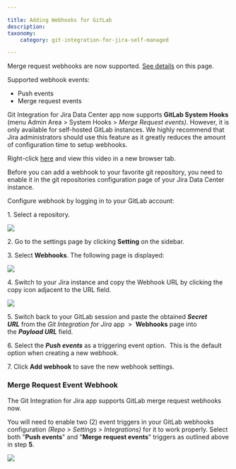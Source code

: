 ```yaml
---

title: Adding Webhooks for GitLab
description:
taxonomy:
    category: git-integration-for-jira-self-managed

---
```



Merge request webhooks are now supported. [See details](/wiki/pages/resumedraft.action?draftId=171213219#AddingWebhooksforGitLab-pullreq) on this page.

Supported webhook events:

*   Push events
*   Merge request events



Git Integration for Jira Data Center app now supports **GitLab System Hooks** (menu Admin Area > System Hooks > _Merge Request events)_. However, it is only available for self-hosted GitLab instances. We highly recommend that Jira administrators should use this feature as it greatly reduces the amount of configuration time to setup webhooks.



Right-click [here](https://bigbrassband.wistia.com/medias/try008fv53) and view this video in a new browser tab.





Before you can add a webhook to your favorite git repository, you need to enable it in the git repositories configuration page of your Jira Data Center instance.

Configure webhook by logging in to your GitLab account:

1. Select a repository.

![](https://bigbrassband.atlassian.net/wiki/download/attachments/171213219/web-hooks-gitlab-settings.png?version=1&modificationDate=1583387986115&cacheVersion=1&api=v2)

2\. Go to the settings page by clicking **Setting** on the sidebar.

3. Select **Webhooks**. The following page is displayed:

![](https://bigbrassband.com/docimgs/web-hooks-gitlab-settings-add.png)

4\. Switch to your Jira instance and copy the Webhook URL by clicking the copy icon adjacent to the URL field.

![](https://bigbrassband.atlassian.net/wiki/download/attachments/171213219/jira-server-git-webhooks-loc-pointer.png?version=1&modificationDate=1589617459140&cacheVersion=1&api=v2)

5\. Switch back to your GitLab session and paste the obtained **_Secret URL_** from the _Git Integration for Jira_ app  >  **Webhooks** page into the **_Payload URL_** field.

6\. Select the _**Push events**_ as a triggering event option.  This is the default option when creating a new webhook.

7\. Click **Add webhook** to save the new webhook settings.



### **Merge Request Event Webhook**

The Git Integration for Jira app supports GitLab merge request webhooks now.

You will need to enable two (2) event triggers in your GitLab webhooks configuration _(Repo > Settings > Integrations)_ for it to work properly. Select both "**Push events**" and "**Merge request events**" triggers as outlined above in step **5**.

![](https://bigbrassband.atlassian.net/wiki/download/attachments/171213219/gitlab-merge-request-event-trigger-webhook.png?version=1&modificationDate=1578535252769&cacheVersion=1&api=v2)